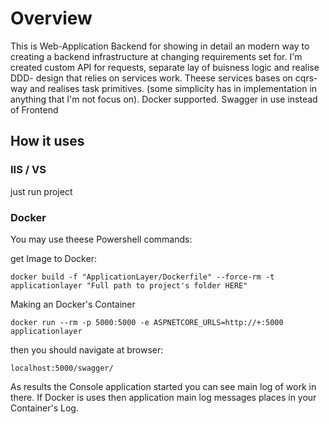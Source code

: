 # Overview #
This is Web-Application Backend for showing in detail an modern way to creating a backend infrastructure at changing requirements set for. I'm created custom API for requests, separate lay of buisness logic and realise DDD- design that relies on services work. Theese services bases on cqrs-way and realises task primitives. (some simplicity has in implementation in anything that I'm not focus on). Docker supported. Swagger in use instead of Frontend

## How it uses ##
### IIS / VS ###
just run project

### Docker ###
You may use theese Powershell commands:


get Image to Docker:

    docker build -f "ApplicationLayer/Dockerfile" --force-rm -t applicationlayer "Full path to project's folder HERE"

Making an Docker's Container

    docker run --rm -p 5000:5000 -e ASPNETCORE_URLS=http://+:5000 applicationlayer

then you should navigate at browser: 

    localhost:5000/swagger/

As results the Console application started you can see main log of work in there. If Docker is uses then application main log messages places in your Container's Log.